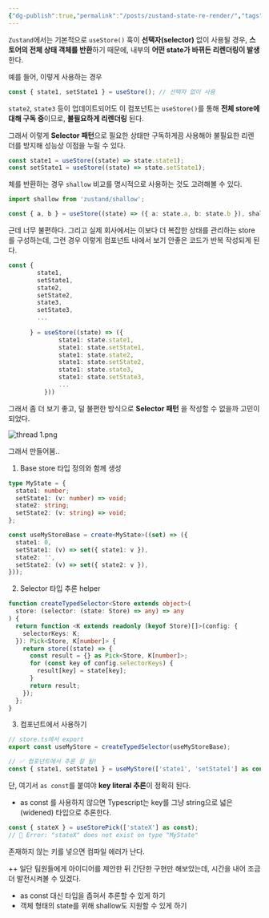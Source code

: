 ```yaml
---
{"dg-publish":true,"permalink":"/posts/zustand-state-re-render/","tags":["Typescript"],"created":"2025-08-03","updated":"2025-08-03T22:36:00"}
---
```


`Zustand`에서는 기본적으로 `useStore()` 훅이 **선택자(selector)** 없이 사용될 경우, **스토어의 전체 상태 객체를 반환**하기 때문에, 내부의 **어떤 state가 바뀌든 리렌더링이 발생** 한다.

예를 들어, 이렇게 사용하는 경우 
```ts
const { state1, setState1 } = useStore(); // 선택자 없이 사용
```
`state2`, `state3` 등이 업데이트되어도 이 컴포넌트는 `useStore()`를 통해 **전체 store에 대해 구독 중**이므로, **불필요하게 리렌더링** 된다.

그래서 이렇게 **Selector 패턴**으로 필요한 상태만 구독하게끔 사용해야 불필요한 리렌더를 방지해 성능상 이점을 누릴 수 있다.
```ts
const state1 = useStore((state) => state.state1);
const setState1 = useStore((state) => state.setState1);
```

체를 반환하는 경우 `shallow` 비교를 명시적으로 사용하는 것도 고려해볼 수 있다.

```ts
import shallow from 'zustand/shallow';

const { a, b } = useStore((state) => ({ a: state.a, b: state.b }), shallow);
```

근데 너무 불편하다. 그리고 실제 회사에서는 이보다 더 복잡한 상태를 관리하는 store를 구성하는데, 그런 경우 이렇게 컴포넌트 내에서 보기 안좋은 코드가 반복 작성되게 된다.

```ts
const {
		state1, 
		setState1, 
		state2,
		setState2, 
		state3,
		setState3,
		...
	  
	  } = useStore((state) => ({
			  state1: state.state1,
			  state1: state.setState1,
			  state1: state.state2,
			  state1: state.setState2,
			  state1: state.state3,
			  state1: state.setState3,
			  ...
		  }))
```

그래서 좀 더 보기 좋고, 덜 불편한 방식으로  **Selector 패턴** 을 작성할 수 없을까 고민이 되었다.

![thread 1.png](/img/user/thread%201.png)

그래서 만들어봄..

1. Base store 타입 정의와 함께 생성

```ts
type MyState = {
  state1: number;
  setState1: (v: number) => void;
  state2: string;
  setState2: (v: string) => void;
};

const useMyStoreBase = create<MyState>((set) => ({
  state1: 0,
  setState1: (v) => set({ state1: v }),
  state2: '',
  setState2: (v) => set({ state2: v }),
}));

```

2. Selector 타입 추론 helper
```ts
function createTypedSelector<Store extends object>(
  store: (selector: (state: Store) => any) => any
) {
  return function <K extends readonly (keyof Store)[]>(config: {
    selectorKeys: K;
  }): Pick<Store, K[number]> {
    return store((state) => {
      const result = {} as Pick<Store, K[number]>;
      for (const key of config.selectorKeys) {
        result[key] = state[key];
      }
      return result;
    });
  };
}
```

3. 컴포넌트에서 사용하기
```ts
// store.ts에서 export
export const useMyStore = createTypedSelector(useMyStoreBase);

// ✅ 컴포넌트에서 추론 잘 됨!
const { state1, setState1 } = useMyStore(['state1', 'setState1'] as const);

```

단, 여기서 `as const`를 붙여야 **key literal 추론**이 정확히 된다.
- as const 를 사용하지 않으면 Typescript는 key를 그냥 string으로 넓은(widened) 타입으로 추론한다.

```ts
const { stateX } = useStorePick(['stateX'] as const);
// 🔴 Error: "stateX" does not exist on type "MyState"
```

존재하지 않는 키를 넣으면 컴파일 에러가 난다.

++ 일단 팀원들에게 아이디어를 제안한 뒤 간단한 구현만 해보았는데, 시간을 내어 조금 더 발전시켜볼 수 있겠다.
- as const 대신 타입을 좁혀서 추론할 수 있게 하기
- 객체 형태의 state를 위해 shallow도 지원할 수 있게 하기